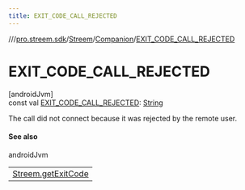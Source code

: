 ```yaml
---
title: EXIT_CODE_CALL_REJECTED
---
```

//[<root>](../../../../index.html)/[pro.streem.sdk](../../index.html)/[Streem](../index.html)/[Companion](index.html)/[EXIT_CODE_CALL_REJECTED](-e-x-i-t_-c-o-d-e_-c-a-l-l_-r-e-j-e-c-t-e-d.html)



# EXIT_CODE_CALL_REJECTED



[androidJvm]\
const val [EXIT_CODE_CALL_REJECTED](-e-x-i-t_-c-o-d-e_-c-a-l-l_-r-e-j-e-c-t-e-d.html): [String](https://kotlinlang.org/api/latest/jvm/stdlib/kotlin/-string/index.html)



The call did not connect because it was rejected by the remote user.



#### See also


androidJvm

| |
|---|
| [Streem.getExitCode](../get-exit-code.html) |




